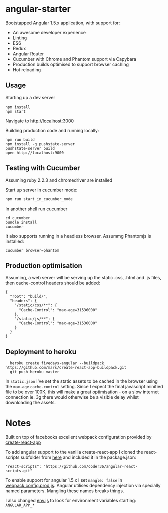 # angular-starter

Bootstapped Angular 1.5.x application, with support for:

* An awesome developer experience
* Linting
* ES6
* Redux
* Angular Router
* Cucumber with Chrome and Phantom support via Capybara
* Production builds optimised to support browser caching
* Hot reloading


## Usage

Starting up a dev server
```
npm install
npm start
```

Navigate to [http://localhost:3000](http://localhost:3000)


Building production code and running locally:
```
npm run build
npm install -g pushstate-server
pushstate-server build
open http://localhost:9000
```

## Testing with Cucumber
Assuming ruby 2.2.3 and chromedriver are installed

Start up server in cucumber mode:
```
npm run start_in_cucumber_mode
```

In another shell run cucumber

```
cd cucumber
bundle install
cucumber
```

It also supports running in a headless browser. Assummg Phantomjs is installed:
```
cucumber browser=phantom
```

## Production optimisation

Assuming, a web server will be serving up the static .css, .html and .js files, then cache-control headers should be added:
```
{
  "root": "build/",
  "headers": {
    "/static/css/**": {
      "Cache-Control": "max-age=31536000"
    },
    "/static/js/**": {
      "Cache-Control": "max-age=31536000"
    }
  }
}
```

## Deployment to heroku
```
  heroku create fivedays-angular --buildpack https://github.com/mars/create-react-app-buildpack.git
  git push heroku master
```

In `static.json` I've set the static assets to be cached in the browser using the `max-age` `cache-control` setting. Since I expect the final javascript minified file to be over 100K, this will make a great optimisation - on a slow internet connection ie. 3g there would otherwise be a visible delay whilst downloading the assets.


# Notes

Built on top of facebooks excellent webpack configuration provided by [create-react-app](https://github.com/facebookincubator/create-react-app)

To add angular support to the vanilla create-react-app I cloned the react-scripts subfolder from [here](https://github.com/facebookincubator/create-react-app/tree/master/packages/react-scripts) and included it in the package.json:

```
"react-scripts": "https://github.com/coder36/angular-react-scripts.git"
```

To enable support for angular 1.5.x I set `mangle: false` in [webpack.config.prod.js](https://github.com/coder36/angular-react-scripts/blob/master/config/webpack.config.prod.js).  Angular utilises dependency injection via specially named parameters.  Mangling these names breaks things.

I also changed [env.js](https://github.com/coder36/angular-react-scripts/blob/master/config/env.js) to look for environment variables starting: `ANGULAR_APP_*`
